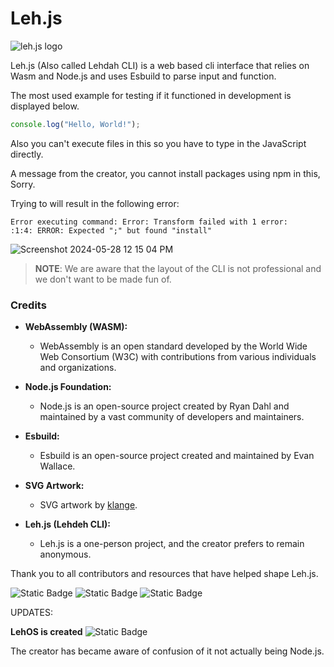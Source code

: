# Leh.js

![leh.js logo](https://avatars.githubusercontent.com/u/171061506?s=200&v=4)


Leh.js (Also called Lehdah CLI) is a web based cli interface that relies on Wasm and Node.js and uses Esbuild to parse input and function.

The most used example for testing if it functioned in development is displayed below.

```javascript
console.log("Hello, World!");
```
Also you can't execute files in this so you have to type in the JavaScript directly.

A message from the creator, you cannot install packages using npm in this, Sorry.

Trying to will result in the following error:

```plaintext
Error executing command: Error: Transform failed with 1 error:
:1:4: ERROR: Expected ";" but found "install"
```
![Screenshot 2024-05-28 12 15 04 PM](https://github.com/Leh-js/leh.js/assets/164905463/2fd48abb-05aa-405d-b9c6-da1b47eba1a7)

> **NOTE**: We are aware that the layout of the CLI is not professional and we don't want to be made fun of.
### Credits

- **WebAssembly (WASM):**
  - WebAssembly is an open standard developed by the World Wide Web Consortium (W3C) with contributions from various individuals and organizations.

- **Node.js Foundation:**
  - Node.js is an open-source project created by Ryan Dahl and maintained by a vast community of developers and maintainers.

- **Esbuild:**
  - Esbuild is an open-source project created and maintained by Evan Wallace.

- **SVG Artwork:**
  - SVG artwork by [klange](https://github.com/klange).

- **Leh.js (Lehdeh CLI):**
  - Leh.js is a one-person project, and the creator prefers to remain anonymous.

Thank you to all contributors and resources that have helped shape Leh.js.


![Static Badge](https://img.shields.io/badge/Esbuild-black?style=flat-square&logo=gihub&link=https://github.com/evanw/esbuild)
![Static Badge](https://img.shields.io/badge/Node-black?style=flat-square&logo=gihub&link=https://github.com/nodejs/node)
![Static Badge](https://img.shields.io/badge/Leh.js-black?style=flat-square&logo=gihub&link=https://formernetlifyuser.neocities.org/cli)

UPDATES:


**LehOS is created**
![Static Badge](https://img.shields.io/badge/LehOS-black?style=flat-square&logo=gihub&link=https://leh-os.netlify.app/)

The creator has became aware of confusion of it not actually being Node.js.
